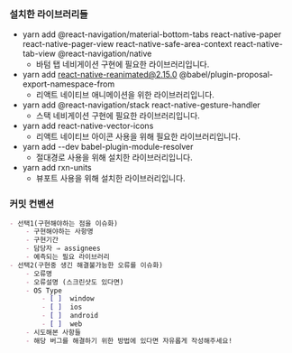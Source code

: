 ### 설치한 라이브러리들
- yarn add @react-navigation/material-bottom-tabs react-native-paper react-native-pager-view react-native-safe-area-context react-native-tab-view @react-navigation/native
  - 바텀 탭 네비게이션 구현에 필요한 라이브러리입니다.
- yarn add react-native-reanimated@2.15.0 @babel/plugin-proposal-export-namespace-from
  - 리액트 네이티브 애니메이션을 위한 라이브러리입니다.
- yarn add @react-navigation/stack react-native-gesture-handler
  - 스택 네비게이션 구현에 필요한 라이브러리입니다.
- yarn add react-native-vector-icons
  - 리액트 네이티브 아이콘 사용을 위해 필요한 라이브러리입니다.
- yarn add --dev babel-plugin-module-resolver
  - 절대경로 사용을 위해 설치한 라이브러리입니다.
- yarn add rxn-units
  - 뷰포트 사용을 위해 설치한 라이브러리입니다.


### 커밋 컨벤션
```md
- 선택1(구현해야하는 점을 이슈화)
    - 구현해야하는 사항명
    - 구현기간
    - 담당자 ⇒ assignees
    - 예측되는 필요 라이브러리
- 선택2(구현중 생긴 해결불가능한 오류를 이슈화)
    - 오류명
    - 오류설명 (스크린샷도 있다면)
    - OS Type
        - [ ]  window
        - [ ]  ios
        - [ ]  android
        - [ ]  web
    - 시도해본 사항들
    - 해당 버그를 해결하기 위한 방법에 있다면 자유롭게 작성해주세요!
```